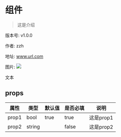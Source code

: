 # 组件 

> 这是介绍

版本号: v1.0.0 

作者: zzh

地址: www.url.com

图片: ![](![](www.image.com))

文本

## props 

| 属性 | 类型 | 默认值 | 是否必填 | 说明
| ---- | ---- | ---- | ---- | ---- | 
| prop1 | bool | true | true |  这是prop1 | 
| prop2 | string |  | false |  这是prop2 | 

